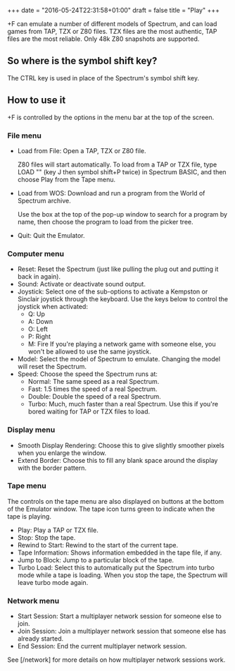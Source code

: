 +++
date = "2016-05-24T22:31:58+01:00"
draft = false
title = "Play"
+++

+F can emulate a number of different models of Spectrum, and can load games from TAP, TZX or Z80 files. TZX files are
the most authentic, TAP files are the most reliable. Only 48k Z80 snapshots are supported.

## So where is the symbol shift key?

The CTRL key is used in place of the Spectrum's symbol shift key.  

## How to use it

+F is controlled by the options in the menu bar at the top of the screen.

### File menu

* Load from File: Open a TAP, TZX or Z80 file.

    Z80 files will start automatically. To load from a TAP or TZX file, type LOAD "" (key J then symbol shift+P twice) in
    Spectrum BASIC, and then choose Play from the Tape menu.

* Load from WOS: Download and run a program from the World of Spectrum archive.

    Use the box at the top of the pop-up window to search for a program by name, then choose the program to load from
    the picker tree.

* Quit: Quit the Emulator.

### Computer menu

* Reset: Reset the Spectrum (just like pulling the plug out and putting it back in again).
* Sound: Activate or deactivate sound output.
* Joystick: Select one of the sub-options to activate a Kempston or Sinclair joystick through the keyboard. Use the
  keys below to control the joystick when activated:
    * Q: Up
    * A: Down
    * O: Left
    * P: Right
    * M: Fire
  If you're playing a network game with someone else, you won't be allowed to use the same joystick.
* Model: Select the model of Spectrum to emulate. Changing the model will reset the Spectrum.
* Speed: Choose the speed the Spectrum runs at:
    * Normal: The same speed as a real Spectrum.
    * Fast: 1.5 times the speed of a real Spectrum.
    * Double: Double the speed of a real Spectrum.
    * Turbo: Much, much faster than a real Spectrum. Use this if you're bored waiting for TAP or TZX files to load.

### Display menu

* Smooth Display Rendering: Choose this to give slightly smoother pixels when you enlarge the window.
* Extend Border: Choose this to fill any blank space around the display with the border pattern.

### Tape menu

The controls on the tape menu are also displayed on buttons at the bottom of the Emulator window. The tape icon turns
green to indicate when the tape is playing.

* Play: Play a TAP or TZX file.
* Stop: Stop the tape.
* Rewind to Start: Rewind to the start of the current tape.
* Tape Information: Shows information embedded in the tape file, if any.
* Jump to Block: Jump to a particular block of the tape.
* Turbo Load: Select this to automatically put the Spectrum into turbo mode while a tape is loading.
  When you stop the tape, the Spectrum will leave turbo mode again.

### Network menu

* Start Session: Start a multiplayer network session for someone else to join.
* Join Session: Join a multiplayer network session that someone else has already started.
* End Session: End the current multiplayer network session.

See [/network] for more details on how multiplayer network sessions work.
